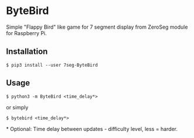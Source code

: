 # ByteBird

Simple "Flappy Bird" like game for 7 segment display from ZeroSeg module for Raspberry Pi.

## Installation
```
$ pip3 install --user 7seg-ByteBird
```
## Usage
```
$ python3 -m ByteBird <time_delay*>
```
or simply
```
$ bytebird <time_delay*>
```
\* Optional: Time delay between updates - difficulty level, less = harder.
